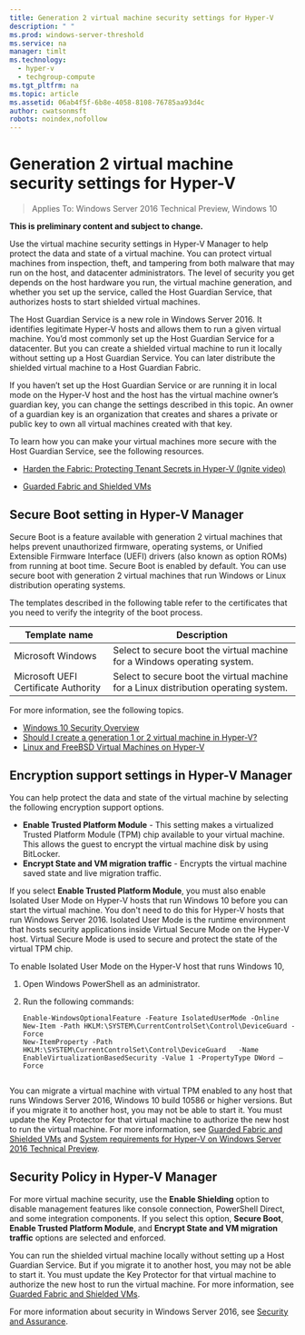 ```yaml
---
title: Generation 2 virtual machine security settings for Hyper-V
description: " "
ms.prod: windows-server-threshold
ms.service: na
manager: timlt
ms.technology: 
  - hyper-v
  - techgroup-compute
ms.tgt_pltfrm: na
ms.topic: article
ms.assetid: 06ab4f5f-6b8e-4058-8108-76785aa93d4c
author: cwatsonmsft
robots: noindex,nofollow
---
```

# Generation 2 virtual machine security settings for Hyper-V

>Applies To: Windows Server 2016 Technical Preview, Windows 10

**This is preliminary content and subject to change.**  
  
Use the virtual machine security settings in Hyper-V Manager to help protect the data and state of a virtual machine. You can protect virtual machines from inspection, theft, and tampering from both malware that may run on the host, and datacenter administrators. The level of security you get depends on the host hardware you run, the virtual machine generation, and whether you set up the service, called the Host Guardian Service, that authorizes hosts to start shielded virtual machines.  
  
The Host Guardian Service is a new role in Windows Server 2016. It identifies legitimate Hyper-V hosts and allows them to run a given virtual machine. You’d most commonly set up the Host Guardian Service for a datacenter. But you can create a shielded virtual machine to run it locally without setting up a Host Guardian Service. You can later distribute the shielded virtual machine to a Host Guardian Fabric.  
  
If you haven’t set up the Host Guardian Service or are running it in local mode on the Hyper-V host and the host has the virtual machine owner’s guardian key, you can change the settings described in this topic.   An owner of a guardian key is an organization that creates and shares a private or public key to own all virtual machines created with that key.  
   
To learn how you can make your virtual machines more secure with the Host Guardian Service, see the following resources.  
  
-   [Harden the Fabric: Protecting Tenant Secrets in Hyper-V (Ignite video)](http://go.microsoft.com/fwlink/?LinkId=746379)  
  
-   [Guarded Fabric and Shielded VMs](http://go.microsoft.com/fwlink/?LinkId=746381)  
      
## Secure Boot setting in Hyper-V Manager  
Secure Boot is a feature available with generation 2 virtual machines that helps prevent unauthorized firmware, operating systems, or Unified Extensible Firmware Interface (UEFI) drivers (also known as option ROMs) from running at boot time. Secure Boot is enabled by default. You can use secure boot with generation 2 virtual machines that run Windows or Linux distribution operating systems.  
  
The   templates described in the following table refer to  the certificates that you need to verify the integrity of the boot process.  
  
|Template name|Description|  
|-----------------|---------------|  
|Microsoft Windows|Select to secure boot the virtual machine for a Windows operating system.|  
|Microsoft UEFI Certificate Authority|Select to  secure boot the virtual machine  for  a Linux distribution operating system.|  
  
For more information, see the following topics.  
  
-   [Windows 10 Security Overview](https://technet.microsoft.com/library/mt601297.aspx)  
-   [Should I create a generation 1 or 2 virtual machine in Hyper-V?](../plan/Should-I-create-a-generation-1-or-2-virtual-machine-in-Hyper-V-.md)  
-   [Linux and FreeBSD Virtual Machines on Hyper-V](https://technet.microsoft.com/library/dn531030.aspx)  
  
## Encryption support settings in Hyper-V Manager  
You can help protect the data and state of the virtual machine by selecting the following encryption support options.  
  
- **Enable Trusted Platform Module** - This setting makes a virtualized Trusted Platform Module (TPM) chip available to your virtual machine. This allows the guest to encrypt the virtual machine disk by using BitLocker.   
-  **Encrypt State and VM migration traffic** - Encrypts the virtual machine saved state and live migration traffic.    
  
If you select **Enable Trusted Platform Module**, you must also enable Isolated User Mode on Hyper-V hosts that run Windows 10 before you can start the virtual machine. You don't need to do this for Hyper-V hosts that run Windows Server 2016. Isolated User Mode is the runtime environment that hosts security applications inside Virtual Secure Mode on the Hyper-V host. Virtual Secure Mode is used to secure and protect the state of the virtual TPM chip.  
  
To enable Isolated User Mode on the Hyper-V host that runs Windows 10,  
  
1.  Open Windows PowerShell as an administrator.  
  
2.  Run the following commands:  
  
    ```  
    Enable-WindowsOptionalFeature -Feature IsolatedUserMode -Online  
    New-Item -Path HKLM:\SYSTEM\CurrentControlSet\Control\DeviceGuard -Force  
    New-ItemProperty -Path HKLM:\SYSTEM\CurrentControlSet\Control\DeviceGuard   -Name EnableVirtualizationBasedSecurity -Value 1 -PropertyType DWord –Force  
  
    ```  
  
You can migrate a virtual machine with virtual TPM enabled to any host that runs Windows Server 2016, Windows 10 build 10586 or higher versions. But if you migrate it to another host, you may not be able to start it. You must update the Key Protector for that virtual machine to authorize the new host to run the virtual machine. For more information, see [Guarded Fabric and Shielded VMs](../../../security/Guarded-Fabric-and-Shielded-VMs.md) and [System requirements for Hyper-V on Windows Server 2016 Technical Preview](../System-requirements-for-Hyper-V-on-Windows-Server-2016-Technical-Preview.md).  
  
## Security Policy in Hyper-V Manager  
For more virtual machine security, use the **Enable Shielding** option to disable management features like console connection, PowerShell Direct, and some integration components. If you select this option, **Secure Boot**, **Enable Trusted Platform Module**, and **Encrypt State and VM migration traffic** options are selected and enforced.   
  
You can run the shielded virtual machine locally without setting up a Host Guardian Service. But if you migrate it to another host, you may not be able to start it. You must update the Key Protector for that virtual machine to authorize the new host to run the virtual machine. For more information, see  [Guarded Fabric and Shielded VMs](http://go.microsoft.com/fwlink/?LinkId=746381).  
  
For more information about security in Windows Server 2016, see [Security and Assurance](../../../security/Security-and-Assurance.md).  
  

